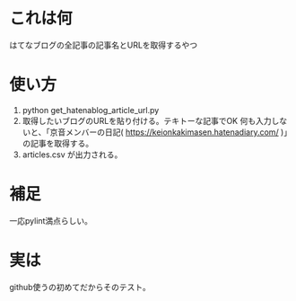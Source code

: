 # これは何
はてなブログの全記事の記事名とURLを取得するやつ

# 使い方
1. python get_hatenablog_article_url.py
2. 取得したいブログのURLを貼り付ける。テキトーな記事でOK
何も入力しないと、「京音メンバーの日記( https://keionkakimasen.hatenadiary.com/ )」の記事を取得する。
3. articles.csv が出力される。

# 補足
一応pylint満点らしい。

# 実は
github使うの初めてだからそのテスト。
